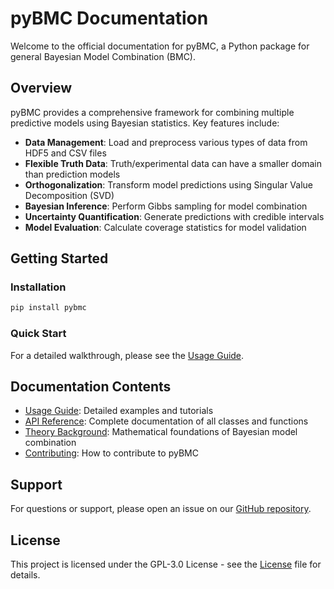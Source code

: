 # pyBMC Documentation

Welcome to the official documentation for pyBMC, a Python package for general Bayesian Model Combination (BMC).

## Overview

pyBMC provides a comprehensive framework for combining multiple predictive models using Bayesian statistics. Key features include:

- **Data Management**: Load and preprocess various types of data from HDF5 and CSV files
- **Flexible Truth Data**: Truth/experimental data can have a smaller domain than prediction models
- **Orthogonalization**: Transform model predictions using Singular Value Decomposition (SVD)
- **Bayesian Inference**: Perform Gibbs sampling for model combination
- **Uncertainty Quantification**: Generate predictions with credible intervals
- **Model Evaluation**: Calculate coverage statistics for model validation

## Getting Started

### Installation

```bash
pip install pybmc
```

### Quick Start

For a detailed walkthrough, please see the [Usage Guide](usage.md).

## Documentation Contents

- [Usage Guide](usage.md): Detailed examples and tutorials
- [API Reference](api_reference.md): Complete documentation of all classes and functions
- [Theory Background](theory.md): Mathematical foundations of Bayesian model combination
- [Contributing](contributing.md): How to contribute to pyBMC

## Support

For questions or support, please open an issue on our [GitHub repository](https://github.com/ascsn/pybmc/issues).

## License

This project is licensed under the GPL-3.0 License - see the [License](license.md) file for details.
